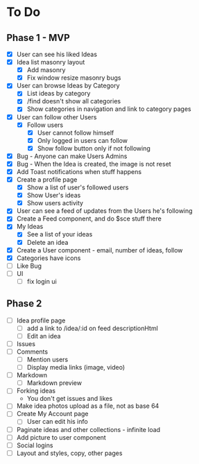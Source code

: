 # To Do

## Phase 1 - MVP

- [x] User can see his liked Ideas
- [x] Idea list masonry layout
  - [x] Add masonry
  - [x] Fix window resize masonry bugs
- [x] User can browse Ideas by Category
  - [x] List ideas by category
  - [x] /find doesn't show all categories
  - [x] Show categories in navigation and link to category pages
- [x] User can follow other Users
  - [x] Follow users
    - [x] User cannot follow himself
    - [x] Only logged in users can follow
    - [x] Show follow button only if not following
- [x] Bug - Anyone can make Users Admins
- [x] Bug - When the Idea is created, the image is not reset
- [x] Add Toast notifications when stuff happens
- [x] Create a profile page
  - [x] Show a list of user's followed users
  - [x] Show User's ideas
  - [x] Show users activity
- [x] User can see a feed of updates from the Users he's following
- [x] Create a Feed component, and do $sce stuff there
- [x] My Ideas
  - [x] See a list of your ideas
  - [x] Delete an idea
- [x] Create a User component - email, number of ideas, follow 
- [x] Categories have icons
- [ ] Like Bug
- [ ] UI
  - [ ] fix login ui

## Phase 2

- [ ] Idea profile page
  - [ ] add a link to /idea/:id on feed descriptionHtml
  - [ ] Edit an idea
- [ ] Issues
- [ ] Comments
  - [ ] Mention users
  - [ ] Display media links (image, video)
- [ ] Markdown
  - [ ] Markdown preview
- [ ] Forking ideas
  - You don't get issues and likes
- [ ] Make idea photos upload as a file, not as base 64
- [ ] Create My Account page
  - [ ] User can edit his info
- [ ] Paginate ideas and other collections - infinite load
- [ ] Add picture to user component
- [ ] Social logins
- [ ] Layout and styles, copy, other pages